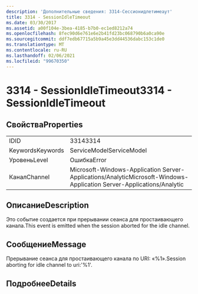 ```yaml
---
description: 'Дополнительные сведения: 3314-Сессионидлетимеаут'
title: 3314 - SessionIdleTimeout
ms.date: 03/30/2017
ms.assetid: a00f104e-3bea-4185-b7b0-ec1ed8212a74
ms.openlocfilehash: 8fec90d6e761e6e2b41fd23bc068790b6a0ca90e
ms.sourcegitcommit: ddf7edb67715a5b9a45e3dd44536dabc153c1de0
ms.translationtype: MT
ms.contentlocale: ru-RU
ms.lasthandoff: 02/06/2021
ms.locfileid: "99670350"
---
```

# <a name="3314---sessionidletimeout"></a><span data-ttu-id="2ccd9-103">3314 - SessionIdleTimeout</span><span class="sxs-lookup"><span data-stu-id="2ccd9-103">3314 - SessionIdleTimeout</span></span>

## <a name="properties"></a><span data-ttu-id="2ccd9-104">Свойства</span><span class="sxs-lookup"><span data-stu-id="2ccd9-104">Properties</span></span>  
  
|||  
|-|-|  
|<span data-ttu-id="2ccd9-105">ID</span><span class="sxs-lookup"><span data-stu-id="2ccd9-105">ID</span></span>|<span data-ttu-id="2ccd9-106">3314</span><span class="sxs-lookup"><span data-stu-id="2ccd9-106">3314</span></span>|  
|<span data-ttu-id="2ccd9-107">Keywords</span><span class="sxs-lookup"><span data-stu-id="2ccd9-107">Keywords</span></span>|<span data-ttu-id="2ccd9-108">ServiceModel</span><span class="sxs-lookup"><span data-stu-id="2ccd9-108">ServiceModel</span></span>|  
|<span data-ttu-id="2ccd9-109">Уровень</span><span class="sxs-lookup"><span data-stu-id="2ccd9-109">Level</span></span>|<span data-ttu-id="2ccd9-110">Ошибка</span><span class="sxs-lookup"><span data-stu-id="2ccd9-110">Error</span></span>|  
|<span data-ttu-id="2ccd9-111">Канал</span><span class="sxs-lookup"><span data-stu-id="2ccd9-111">Channel</span></span>|<span data-ttu-id="2ccd9-112">Microsoft-Windows-Application Server-Applications/Analytic</span><span class="sxs-lookup"><span data-stu-id="2ccd9-112">Microsoft-Windows-Application Server-Applications/Analytic</span></span>|  
  
## <a name="description"></a><span data-ttu-id="2ccd9-113">Описание</span><span class="sxs-lookup"><span data-stu-id="2ccd9-113">Description</span></span>  

 <span data-ttu-id="2ccd9-114">Это событие создается при прерывании сеанса для простаивающего канала.</span><span class="sxs-lookup"><span data-stu-id="2ccd9-114">This event is emitted when the session aborted for the idle channel.</span></span>  
  
## <a name="message"></a><span data-ttu-id="2ccd9-115">Сообщение</span><span class="sxs-lookup"><span data-stu-id="2ccd9-115">Message</span></span>  

 <span data-ttu-id="2ccd9-116">Прерывание сеанса для простаивающего канала по URI: «%1».</span><span class="sxs-lookup"><span data-stu-id="2ccd9-116">Session aborting for idle channel to uri:'%1'.</span></span>  
  
## <a name="details"></a><span data-ttu-id="2ccd9-117">Подробнее</span><span class="sxs-lookup"><span data-stu-id="2ccd9-117">Details</span></span>
